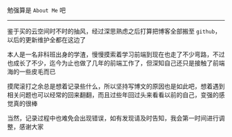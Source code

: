勉强算是 `About Me` 吧

----

鉴于买的云空间时不时的抽风，经过深思熟虑之后打算把博客全部搬至 `github`，以后的更新维护全都在这边了

本人是一名非科班出身的学渣，慢慢摸索着学习前端到现在也走了不少弯路，不过也成长了不少，迄今为止也做了几年的前端工作了，但深知自己还只是接触了前端海的一些皮毛而已

摸爬滚打之余总是想着记录些什么，所以坚持写博文的原因也是如此吧，想着遇到相关问题也可以经常的回来翻翻，而且过些年回过头来看看以前的自己，变强的感觉真的很棒

当然，记录过程中也难免会出现错误，如有发现请及时告知，我会第一时间进行调整，感谢大家
